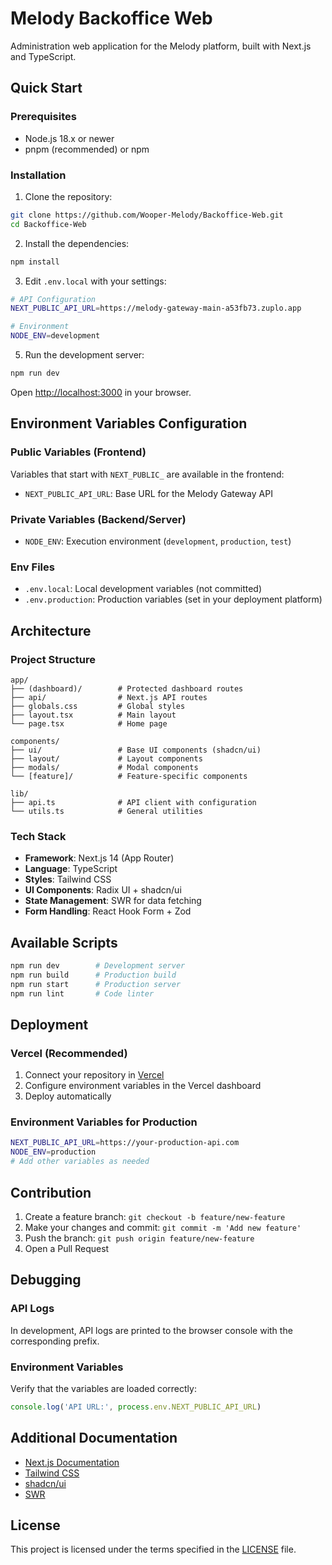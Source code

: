 # Melody Backoffice Web

Administration web application for the Melody platform, built with Next.js and TypeScript.

## Quick Start

### Prerequisites

- Node.js 18.x or newer
- pnpm (recommended) or npm

### Installation

1. Clone the repository:

```bash
git clone https://github.com/Wooper-Melody/Backoffice-Web.git
cd Backoffice-Web
```

2. Install the dependencies:

```bash
npm install
```

3. Edit `.env.local` with your settings:

```bash
# API Configuration
NEXT_PUBLIC_API_URL=https://melody-gateway-main-a53fb73.zuplo.app

# Environment
NODE_ENV=development
```

5. Run the development server:

```bash
npm run dev
```

Open [http://localhost:3000](http://localhost:3000) in your browser.

## Environment Variables Configuration

### Public Variables (Frontend)

Variables that start with `NEXT_PUBLIC_` are available in the frontend:

- `NEXT_PUBLIC_API_URL`: Base URL for the Melody Gateway API

### Private Variables (Backend/Server)

- `NODE_ENV`: Execution environment (`development`, `production`, `test`)

### Env Files

- `.env.local`: Local development variables (not committed)
- `.env.production`: Production variables (set in your deployment platform)

## Architecture

### Project Structure

```
app/
├── (dashboard)/        # Protected dashboard routes
├── api/                # Next.js API routes
├── globals.css         # Global styles
├── layout.tsx          # Main layout
└── page.tsx            # Home page

components/
├── ui/                 # Base UI components (shadcn/ui)
├── layout/             # Layout components
├── modals/             # Modal components
└── [feature]/          # Feature-specific components

lib/
├── api.ts              # API client with configuration
└── utils.ts            # General utilities
```

### Tech Stack

- **Framework**: Next.js 14 (App Router)
- **Language**: TypeScript
- **Styles**: Tailwind CSS
- **UI Components**: Radix UI + shadcn/ui
- **State Management**: SWR for data fetching
- **Form Handling**: React Hook Form + Zod

## Available Scripts

```bash
npm run dev        # Development server
npm run build      # Production build
npm run start      # Production server
npm run lint       # Code linter
```

## Deployment

### Vercel (Recommended)

1. Connect your repository in [Vercel](https://vercel.com)
2. Configure environment variables in the Vercel dashboard
3. Deploy automatically

### Environment Variables for Production

```bash
NEXT_PUBLIC_API_URL=https://your-production-api.com
NODE_ENV=production
# Add other variables as needed
```

## Contribution

1. Create a feature branch: `git checkout -b feature/new-feature`
2. Make your changes and commit: `git commit -m 'Add new feature'`
3. Push the branch: `git push origin feature/new-feature`
4. Open a Pull Request

## Debugging

### API Logs

In development, API logs are printed to the browser console with the corresponding prefix.

### Environment Variables

Verify that the variables are loaded correctly:

```javascript
console.log('API URL:', process.env.NEXT_PUBLIC_API_URL)
```

## Additional Documentation

- [Next.js Documentation](https://nextjs.org/docs)
- [Tailwind CSS](https://tailwindcss.com/docs)
- [shadcn/ui](https://ui.shadcn.com/)
- [SWR](https://swr.vercel.app/)

## License

This project is licensed under the terms specified in the [LICENSE](./LICENSE) file.
